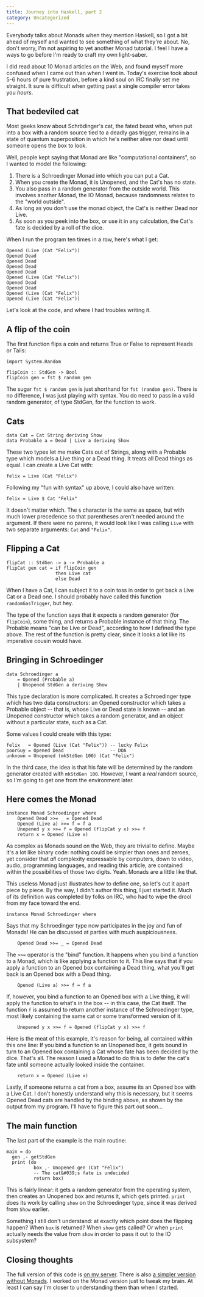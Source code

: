 ```yaml
---
title: Journey into Haskell, part 2
category: Uncategorized
---
```


Everybody talks about Monads when they mention Haskell, so I got a bit ahead of myself and wanted to see something of what they're about.  No, don't worry, I'm not aspiring to yet another Monad tutorial.  I feel I have a ways to go before I'm ready to craft my own light-saber.

I did read about 10 Monad articles on the Web, and found myself more confused when I came out than when I went in.  Today's exercise took about 5-6 hours of pure frustration, before a kind soul on IRC finally set me straight.  It sure is difficult when getting past a single compiler error takes you *hours*.

<!--more-->
## That bedeviled cat

Most geeks know about Schrödinger's cat, the fated beast who, when put into a box with a random source tied to a deadly gas trigger, remains in a state of quantum superposition in which he's neither alive nor dead until someone opens the box to look.

Well, people kept saying that Monad are like "computational containers", so I wanted to model the following:

 1. There is a Schroedinger Monad into which you can put a Cat.
 2. When you create the Monad, it is Unopened, and the Cat's has no state.
 3. You also pass in a random generator from the outside world.  This involves another Monad, the IO Monad, because randomness relates to the "world outside".
 4. As long as you don't use the monad object, the Cat's is neither Dead nor Live.
 5. As soon as you peek into the box, or use it in any calculation, the Cat's fate is decided by a roll of the dice.

When I run the program ten times in a row, here's what I get:

    Opened (Live (Cat "Felix"))
    Opened Dead
    Opened Dead
    Opened Dead
    Opened Dead
    Opened (Live (Cat "Felix"))
    Opened Dead
    Opened Dead
    Opened (Live (Cat "Felix"))
    Opened (Live (Cat "Felix"))

Let's look at the code, and where I had troubles writing it.

## A flip of the coin

The first function flips a coin and returns True or False to represent Heads or Tails:

    import System.Random
    
    flipCoin :: StdGen -> Bool
    flipCoin gen = fst $ random gen

The sugar `fst $ random gen` is just shorthand for `fst (random gen)`.  There is no difference, I was just playing with syntax.  You do need to pass in a valid random generator, of type StdGen, for the function to work.

## Cats

    data Cat = Cat String deriving Show
    data Probable a = Dead | Live a deriving Show

These two types let me make Cats out of Strings, along with a Probable type which models a Live thing or a Dead thing.  It treats all Dead things as equal.  I can create a Live Cat with:

    felix = Live (Cat "Felix")

Following my "fun with syntax" up above, I could also have written:

    felix = Live $ Cat "Felix"

It doesn't matter which.  The `$` character is the same as space, but with much lower precedence so that parentheses aren't needed around the argument.  If there were no parens, it would look like I was calling `Live` with two separate arguments: `Cat` and `"Felix"`.

## Flipping a Cat

    flipCat :: StdGen -> a -> Probable a
    flipCat gen cat = if flipCoin gen 
                      then Live cat
                      else Dead

When I have a Cat, I can subject it to a coin toss in order to get back a Live Cat or a Dead one.  I should probably have called this function `randomGasTrigger`, but hey.

The type of the function says that it expects a random generator (for `flipCoin`), some thing, and returns a Probable instance of that thing.  The Probable means "can be Live or Dead", according to how I defined the type above.  The rest of the function is pretty clear, since it looks a lot like its imperative cousin would have.

## Bringing in Schroedinger

    data Schroedinger a
        = Opened (Probable a)
        | Unopened StdGen a deriving Show

This type declaration is more complicated.  It creates a Schroedinger type which has two data constructors: an Opened constructor which takes a Probable object -- that is, whose Live or Dead state is known -- and an Unopened constructor which takes a random generator, and an object without a particular state, such as a Cat.

Some values I could create with this type:

    felix   = Opened (Live (Cat "Felix")) -- lucky Felix
    poorGuy = Opened Dead                 -- DOA
    unknown = Unopened (mkStdGen 100) (Cat "Felix")

In the third case, the idea is that his fate will be determined by the random generator created with `mkStdGen 100`.  However, I want a *real* random source, so I'm going to get one from the environment later.

## Here comes the Monad

    instance Monad Schroedinger where
        Opened Dead >>= _ = Opened Dead
        Opened (Live a) >>= f = f a
        Unopened y x >>= f = Opened (flipCat y x) >>= f
        return x = Opened (Live x)

As complex as Monads sound on the Web, they are trivial to define.  Maybe it's a lot like binary code: nothing could be simpler than ones and zeroes, yet consider that *all* complexity expressable by computers, down to video, audio, programming languages, and reading this article, are contained within the possibilities of those two digits.  Yeah.  Monads are a little like that.

This useless Monad just illustrates how to define one, so let's cut it apart piece by piece.  By the way, I didn't author this thing, I just started it.  Much of its definition was completed by folks on IRC, who had to wipe the drool from my face toward the end.

    instance Monad Schroedinger where

Says that my Schroedinger type now participates in the joy and fun of Monads!  He can be discussed at parties with much auspiciousness.

        Opened Dead >>= _ = Opened Dead

The `>>=` operator is the "bind" function.  It happens when you bind a function to a Monad, which is like applying a function to it.  This line says that if you apply a function to an Opened box containing a Dead thing, what you'll get back is an Opened box with a Dead thing.

        Opened (Live a) >>= f = f a

If, however, you bind a function to an Opened box with a Live thing, it will apply the function to what's in the box -- in this case, the Cat itself.  The function `f` is assumed to return another instance of the Schroedinger type, most likely containing the same cat or some transformed version of it.

        Unopened y x >>= f = Opened (flipCat y x) >>= f

Here is the meat of this example, it's reason for being, all contained within this one line: If you bind a function to an Unopened box, it gets bound in turn to an Opened box containing a Cat whose fate has been decided by the dice.  That's all.  The reason I used a Monad to do this is to defer the cat's fate until someone actually looked inside the container.

        return x = Opened (Live x)

Lastly, if someone returns a cat from a box, assume its an Opened box with a Live Cat.  I don't honestly understand why this is necessary, but it seems Opened Dead cats are handled by the binding above, as shown by the output from my program.  I'll have to figure this part out soon...

## The main function

The last part of the example is the main routine:

    main = do
      gen ,- getStdGen
      print (do
              box ,- Unopened gen (Cat "Felix")
              -- The cat&#039;s fate is undecided
              return box)

This is fairly linear: it gets a random generator from the operating system, then creates an Unopened box and returns it, which gets printed.  `print` does its work by calling `show` on the Schroedinger type, since it was derived from `Show` earlier.

Something I still don&#039;t understand: at exactly which point does the flipping happen?  When `box` is returned?  When `show` gets called?  Or when `print` actually needs the value from `show` in order to pass it out to the IO subsystem?

## Closing thoughts

The full version of this code is [on my server](http://ftp.newartisans.com/pub/haskell/schroedinger3.hs).  There is also [a simpler version without Monads](http://ftp.newartisans.com/pub/haskell/schroedinger.hs).  I worked on the Monad version just to tweak my brain.  At least I can say I&#039;m closer to understanding them than when I started.

